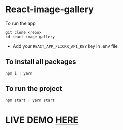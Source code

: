 # React-image-gallery

To run the app

```
git clone <repo>
cd react-image-gallery
```

- Add your `REACT_APP_FLICKR_API_KEY` key in .env file

## To install all packages
```
npm i | yarn
```
## To run the project
```
npm start | yarn start
```

# LIVE DEMO [HERE](https://react-image-gallery-demo.surge.sh/)